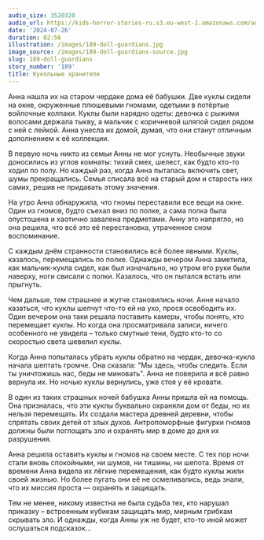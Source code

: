 ```yaml
---
audio_size: 3520320
audio_url: https://kids-horror-stories-ru.s3.eu-west-1.amazonaws.com/audio/189-doll-guardians.mp3
date: '2024-07-26'
duration: 02:56
illustration: /images/189-doll-guardians.jpg
image_source: /images/189-doll-guardians-source.jpg
slug: 189-doll-guardians
story_number: '189'
title: Кукольные хранители
---
```


Анна нашла их на старом чердаке дома её бабушки. Две куклы сидели на окне, окруженные плюшевыми гномами, одетыми в потёртые войлочные колпаки. Куклы были нарядно одеты: девочка с рыжими волосами держала тыкву, а мальчик с коричневой шляпой сидел рядом с ней с лейкой. Анна унесла их домой, думая, что они станут отличным дополнением к её коллекции. 

В первую ночь никто из семьи Анны не мог уснуть. Необычные звуки доносились из углов комнаты: тихий смех, шелест, как будто кто-то ходил по полу. Но каждый раз, когда Анна пыталась включить свет, шумы прекращались. Семья списала всё на старый дом и старость них самих, решив не придавать этому значения.

На утро Анна обнаружила, что гномы переставили все вещи на окне. Один из гномов, будто съехал вниз по полке, а сама полка была опустошена и хаотично завалена предметами. Анну это напрягло, но она решила, что всё это её перестановка, утраченное сном воспоминание.

С каждым днём странности становились всё более явными. Куклы, казалось, перемещались по полке. Однажды вечером Анна заметила, как мальчик-кукла сидел, как был изначально, но утром его руки были наверху, ноги свисали с полки. Казалось, что он пытался встать или прыгнуть.

Чем дальше, тем страшнее и жутче становились ночи. Анне начало казаться, что куклы шепчут что-то ей на ухо, прося освободить их. Один вечером она таки решала поставить камеры, чтобы понять, кто перемещает куклы. Но когда она просматривала записи, ничего особенного не увидела – только смутные тени, будто кто-то со скоростью света шевелил куклы.

Когда Анна попыталась убрать куклы обратно на чердак, девочка-кукла начала шептать громче. Она сказала: "Мы здесь, чтобы следить. Если ты уничтожишь нас, беды не миновать". Анна не поверила и всё равно вернула их. Но ночью куклы вернулись, уже стоя у её кровати.

В один из таких страшных ночей бабушка Анны пришла ей на помощь. Она призналась, что эти куклы буквально охраняли дом от беды, но их нельзя перемещать. Их создали мастера древней деревни, чтобы спрятать своих детей от злых духов. Антропоморфные фигурки гномов должны были поглощать зло и охранять мир в доме до дня их разрушения.

Анна решила оставить куклы и гномов на своем месте. С тех пор ночи стали вновь спокойными, ни шумов, ни тишины, ни шепота. Время от времени Анна видела их лёгкие перемещения, как будто куклы жили своей жизнью. Но более пугать они её не осмеливались, ведь знали, что их миссия проста — охранять и защищать.

Тем не менее, никому известна не была судьба тех, кто нарушал приказку – встроенным кубикам защищать мир, мирным грибкам скрывать зло. И однажды, когда Анны уж не будет, кто-то иной может ослушаться подсказок…